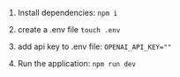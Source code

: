 1. Install dependencies: 
```npm i```

2. create a .env file
```touch .env```

3. add api key to .env file: 
```OPENAI_API_KEY=""```

4. Run the application:
```npm run dev```